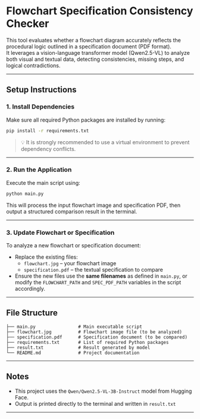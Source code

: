 # Flowchart Specification Consistency Checker

This tool evaluates whether a flowchart diagram accurately reflects the procedural logic outlined in a specification document (PDF format).  
It leverages a vision-language transformer model (Qwen2.5-VL) to analyze both visual and textual data, detecting consistencies, missing steps, and logical contradictions.

---

## Setup Instructions

### 1. Install Dependencies

Make sure all required Python packages are installed by running:

```bash
pip install -r requirements.txt
```

> 💡 It is strongly recommended to use a virtual environment to prevent dependency conflicts.

---

### 2. Run the Application

Execute the main script using:

```bash
python main.py
```

This will process the input flowchart image and specification PDF, then output a structured comparison result in the terminal.

---

### 3. Update Flowchart or Specification

To analyze a new flowchart or specification document:

- Replace the existing files:
  - `flowchart.jpg` – your flowchart image
  - `specification.pdf` – the textual specification to compare
- Ensure the new files use the **same filenames** as defined in `main.py`, or modify the `FLOWCHART_PATH` and `SPEC_PDF_PATH` variables in the script accordingly.

---

## File Structure

```text
├── main.py                # Main executable script
├── flowchart.jpg          # Flowchart image file (to be analyzed)
├── specification.pdf      # Specification document (to be compared)
├── requirements.txt       # List of required Python packages
├── result.txt             # Result generated by model
└── README.md              # Project documentation
```

---

## Notes

- This project uses the `Qwen/Qwen2.5-VL-3B-Instruct` model from Hugging Face.
- Output is printed directly to the terminal and written in `result.txt`

---